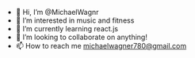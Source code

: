 - 👋 Hi, I’m @MichaelWagnr
- 👀 I’m interested in music and fitness
- 🌱 I’m currently learning react.js
- 💞️ I’m looking to collaborate on anything!
- 📫 How to reach me michaelwagner780@gmail.com

